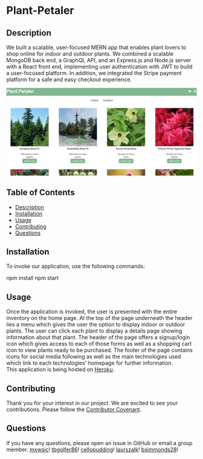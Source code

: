 # Plant-Petaler

## Description
We built a scalable, user-focused MERN app that enables plant lovers to shop online for indoor and outdoor plants. We combined a scalable MongoDB back end, a GraphQL API, and an Express.js and Node.js server with a React front end, implementing user authentication with JWT to build a user-focused platform. In addition, we integrated the Stripe payment platform for a safe and easy checkout experience. 

![Picture of the application](./client/src/assets/plant-petaler.png)

## Table of Contents
- [Description](#description)
- [Installation](#installation)
- [Usage](#usage)
- [Contributing](#contributing)
- [Questions](#questions)

## Installation
To invoke our application, use the following commands:

npm install
npm start

## Usage
Once the application is invoked, the user is presented with the entire inventory on the home page. At the top of the page underneath the header lies a menu which gives the user the option to display indoor or outdoor plants. The user can click each plant to display a details page showing information about that plant. The header of the page offers a signup/login icon which gives access to each of those forms as well as a shopping cart icon to view plants ready to be purchased. The footer of the page contains icons for social media following as well as the main technologies used which link to each technologies' homepage for further information.<br>
This application is being hosted on [Heroku](https://plant-petaler.herokuapp.com/).<br>

## Contributing
Thank you for your interest in our project. We are excited to see your contributions. Please follow the [Contributor Covenant](https://www.contributor-covenant.org/).

## Questions
If you have any questions, please open an issue in GitHub or email a group member.
[mxwsic](https://github.com/Mxwsic)!
[tbgolfer86](https://github.com/tbgolfer86)!
[cellopudding](https://github.com/cellopudding)!
[laurszalk](https://github.com/laurszalk)!
[bsimmonds28](https://github.com/bsimmonds28)!
